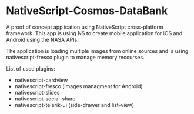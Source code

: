 # NativeScript-Cosmos-DataBank

A proof of concept application using NativeScript cross-platform framework.
This app is using NS to create mobile application for iOS and Android using the NASA
APIs.

The application is loading multiple images from online sources and is using
nativescript-fresco plugin to manage memory recourses.

List of used plugins:

 * nativescript-cardview
 * nativescript-fresco (images managment for Android)
 * nativescript-slides
 * nativescript-social-share
 * nativescript-telerik-ui (side-drawer and list-view)
